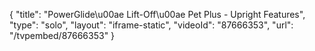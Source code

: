 {
    "title": "PowerGlide\u00ae Lift-Off\u00ae Pet Plus - Upright Features",
    "type": "solo",
    "layout": "iframe-static",
    "videoId": "87666353",
    "url": "\/tvpembed\/87666353"
}